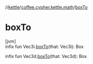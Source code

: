 //[kettle](../../index.md)/[coffee.cypher.kettle.math](index.md)/[boxTo](box-to.md)

# boxTo

[jvm]\
infix fun Vec3i.[boxTo](box-to.md)(that: Vec3i): Box

infix fun Vec3d.[boxTo](box-to.md)(that: Vec3d): Box

